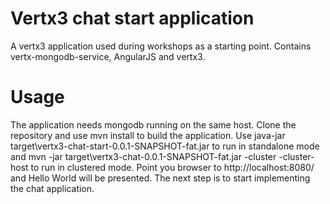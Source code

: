 # Vertx3 chat start application
A vertx3 application used during workshops as a starting point. Contains vertx-mongodb-service, AngularJS and vertx3.

# Usage
The application needs mongodb running on the same host.
Clone the repository and use mvn install to build the application. Use java-jar target\vertx3-chat-start-0.0.1-SNAPSHOT-fat.jar to run in standalone mode 
and mvn -jar target\vertx3-chat-0.0.1-SNAPSHOT-fat.jar -cluster -cluster-host <ip-address> to run in clustered mode.
Point you browser to http://localhost:8080/ and Hello World will be presented. The next step is to start implementing the chat application.
